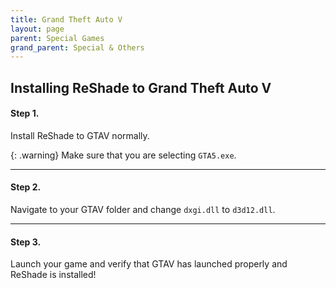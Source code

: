 ```yaml
---
title: Grand Theft Auto V
layout: page
parent: Special Games
grand_parent: Special & Others
---
```


## Installing ReShade to Grand Theft Auto V

#### Step 1.
Install ReShade to GTAV normally.

{: .warning}
Make sure that you are selecting `GTA5.exe`.

----------------

#### Step 2.
Navigate to your GTAV folder and change `dxgi.dll` to `d3d12.dll`.

----------------

#### Step 3.
Launch your game and verify that GTAV has launched properly and ReShade is installed!